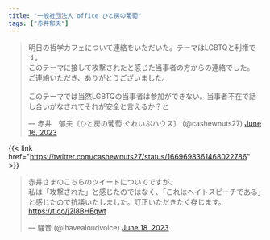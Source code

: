 ```yaml
---
title: "一般社団法人 office ひと房の葡萄"
tags: ["赤井郁夫"]
---
```


<blockquote class="twitter-tweet"><p lang="ja" dir="ltr">明日の哲学カフェについて連絡をいただいた。テーマはLGBTQと利権です。<br>このテーマに接して攻撃されたと感じた当事者の方からの連絡でした。<br>ご連絡いただき、ありがとうございました。<br><br>このテーマでは当然LGBTQの当事者は参加ができない。当事者不在で話し合いがなされてそれが安全と言えるか？と</p>&mdash; 赤井　郁夫〔ひと房の葡萄·ぐれいぷハウス〕 (@cashewnuts27) <a href="https://twitter.com/cashewnuts27/status/1669698361468022786?ref_src=twsrc%5Etfw">June 16, 2023</a></blockquote> <script async src="https://platform.twitter.com/widgets.js" charset="utf-8"></script> 

{{< link href="https://twitter.com/cashewnuts27/status/1669698361468022786" >}}

<blockquote class="twitter-tweet"><p lang="ja" dir="ltr">赤井さまのこちらのツイートについてですが、<br>私は「攻撃された」と感じたのではなく、「これはヘイトスピーチである」と感じたので抗議いたしました。訂正いただきたく存じます。 <a href="https://t.co/j2l8BHEqwt">https://t.co/j2l8BHEqwt</a></p>&mdash; 騒音 (@Ihavealoudvoice) <a href="https://twitter.com/Ihavealoudvoice/status/1670318793133031424?ref_src=twsrc%5Etfw">June 18, 2023</a></blockquote> <script async src="https://platform.twitter.com/widgets.js" charset="utf-8"></script> 